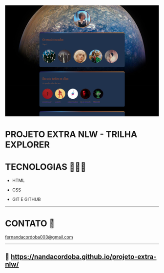 
![previa.png](./.githubimage/previa.png)



# PROJETO EXTRA NLW - TRILHA EXPLORER

# TECNOLOGIAS 👩🏿‍💻 

* HTML


* CSS


* GIT E GITHUB

---

# CONTATO 📧

fernandacordoba003@gmail.com
 
--- 
🔗 https://nandacordoba.github.io/projeto-extra-nlw/
--
